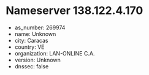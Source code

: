 # Nameserver 138.122.4.170

* as_number: 269974
* name: Unknown
* city: Caracas
* country: VE
* organization: LAN-ONLINE C.A.
* version: Unknown
* dnssec: false
